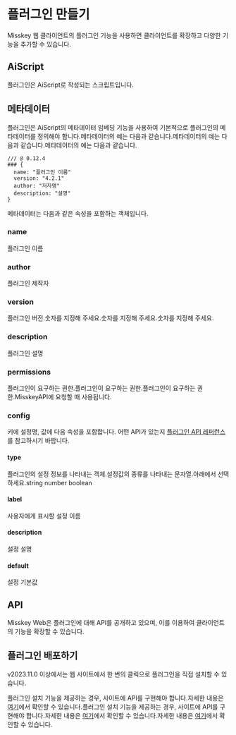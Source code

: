 # 플러그인 만들기

Misskey 웹 클라이언트의 플러그인 기능을 사용하면 클라이언트를 확장하고 다양한 기능을 추가할 수 있습니다.

## AiScript

플러그인은 AiScript로 작성되는 스크립트입니다.

## 메타데이터

플러그인은 AiScript의 메타데이터 임베딩 기능을 사용하여 기본적으로 플러그인의 메타데이터를 정의해야 합니다.메타데이터의 예는 다음과 같습니다.메타데이터의 예는 다음과 같습니다.메타데이터의 예는 다음과 같습니다.

```AiScript
/// @ 0.12.4
### {
  name: "플러그인 이름"
  version: "4.2.1"
  author: "저자명"
  description: "설명"
}
```

메타데이터는 다음과 같은 속성을 포함하는 객체입니다.

### name

플러그인 이름

### author

플러그인 제작자

### version

플러그인 버전.숫자를 지정해 주세요.숫자를 지정해 주세요.숫자를 지정해 주세요.

### description

플러그인 설명

### permissions

플러그인이 요구하는 권한.플러그인이 요구하는 권한.플러그인이 요구하는 권한.MisskeyAPI에 요청할 때 사용됩니다.

### config

키에 설정명, 값에 다음 속성을 포함합니다. 어떤 API가 있는지 [플러그인 API 레퍼런스](./plugin-api-reference/)를 참고하시기 바랍니다.

#### type

플러그인의 설정 정보를 나타내는 객체.설정값의 종류를 나타내는 문자열.아래에서 선택하세요.string number boolean

#### label

사용자에게 표시할 설정 이름

#### description

설정 설명

#### default

설정 기본값

## API

Misskey Web은 플러그인에 대해 API를 공개하고 있으며, 이를 이용하여 클라이언트의 기능을 확장할 수 있습니다.

## 플러그인 배포하기

v2023.11.0 이상에서는 웹 사이트에서 한 번의 클릭으로 플러그인을 직접 설치할 수 있습니다.

플러그인 설치 기능을 제공하는 경우, 사이트에 API를 구현해야 합니다.자세한 내용은 [여기](./publish-on-your-website.md)에서 확인할 수 있습니다.플러그인 설치 기능을 제공하는 경우, 사이트에 API를 구현해야 합니다.자세한 내용은 [여기](./publish-on-your-website.md)에서 확인할 수 있습니다.자세한 내용은 [여기](./publish-on-your-website.md)에서 확인할 수 있습니다.
